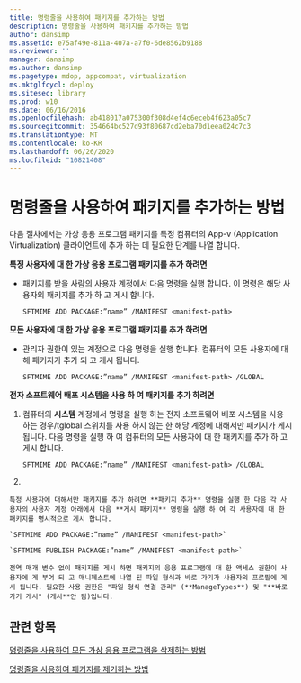 ```yaml
---
title: 명령줄을 사용하여 패키지를 추가하는 방법
description: 명령줄을 사용하여 패키지를 추가하는 방법
author: dansimp
ms.assetid: e75af49e-811a-407a-a7f0-6de8562b9188
ms.reviewer: ''
manager: dansimp
ms.author: dansimp
ms.pagetype: mdop, appcompat, virtualization
ms.mktglfcycl: deploy
ms.sitesec: library
ms.prod: w10
ms.date: 06/16/2016
ms.openlocfilehash: ab418017a075300f308d4ef4c6eceb4f623a05c7
ms.sourcegitcommit: 354664bc527d93f80687cd2eba70d1eea024c7c3
ms.translationtype: MT
ms.contentlocale: ko-KR
ms.lasthandoff: 06/26/2020
ms.locfileid: "10821408"
---
```

# 명령줄을 사용하여 패키지를 추가하는 방법


다음 절차에서는 가상 응용 프로그램 패키지를 특정 컴퓨터의 App-v (Application Virtualization) 클라이언트에 추가 하는 데 필요한 단계를 나열 합니다.

**특정 사용자에 대 한 가상 응용 프로그램 패키지를 추가 하려면**

-   패키지를 받을 사람의 사용자 계정에서 다음 명령을 실행 합니다. 이 명령은 해당 사용자의 패키지를 추가 하 고 게시 합니다.

    `SFTMIME ADD PACKAGE:”name” /MANIFEST <manifest-path>`

**모든 사용자에 대 한 가상 응용 프로그램 패키지를 추가 하려면**

-   관리자 권한이 있는 계정으로 다음 명령을 실행 합니다. 컴퓨터의 모든 사용자에 대해 패키지가 추가 되 고 게시 됩니다.

    `SFTMIME ADD PACKAGE:”name” /MANIFEST <manifest-path> /GLOBAL`

**전자 소프트웨어 배포 시스템을 사용 하 여 패키지를 추가 하려면**

1.  컴퓨터의 **시스템** 계정에서 명령을 실행 하는 전자 소프트웨어 배포 시스템을 사용 하는 경우/tglobal 스위치를 사용 하지 않는 한 해당 계정에 대해서만 패키지가 게시 됩니다. 다음 명령을 실행 하 여 컴퓨터의 모든 사용자에 대 한 패키지를 추가 하 고 게시 합니다.

    `SFTMIME ADD PACKAGE:”name” /MANIFEST <manifest-path> /GLOBAL`

2.  

    특정 사용자에 대해서만 패키지를 추가 하려면 **패키지 추가** 명령을 실행 한 다음 각 사용자의 사용자 계정 아래에서 다음 **게시 패키지** 명령을 실행 하 여 각 사용자에 대 한 패키지를 명시적으로 게시 합니다.

    `SFTMIME ADD PACKAGE:”name” /MANIFEST <manifest-path>`

    `SFTMIME PUBLISH PACKAGE:”name” /MANIFEST <manifest-path>`

    전역 매개 변수 없이 패키지를 게시 하면 패키지의 응용 프로그램에 대 한 액세스 권한이 사용자에 게 부여 되 고 매니페스트에 나열 된 파일 형식과 바로 가기가 사용자의 프로필에 게시 됩니다. 필요한 사용 권한은 "파일 형식 연결 관리" (**ManageTypes**) 및 "**바로 가기 게시" (게시**안 됨)입니다.

## 관련 항목


[명령줄을 사용하여 모든 가상 응용 프로그램을 삭제하는 방법](how-to-delete-all-virtual-applications-by-using-the-command-line.md)

[명령줄을 사용하여 패키지를 제거하는 방법](how-to-remove-a-package-by-using-the-command-line.md)

 

 





